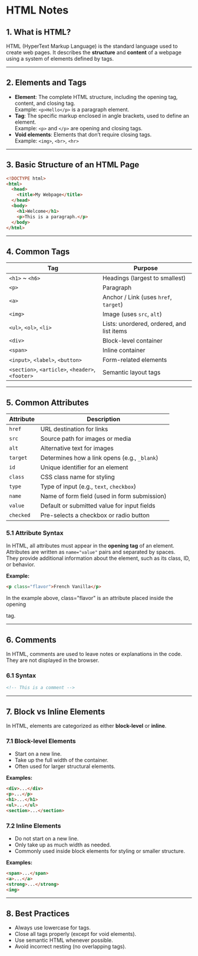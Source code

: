 # HTML Notes

## 1. What is HTML?

HTML (HyperText Markup Language) is the standard language used to create web pages. It describes the **structure** and **content** of a webpage using a system of elements defined by tags.

---

## 2. Elements and Tags

- **Element**: The complete HTML structure, including the opening tag, content, and closing tag.  
  Example: `<p>Hello</p>` is a paragraph element.
- **Tag**: The specific markup enclosed in angle brackets, used to define an element.  
  Example: `<p>` and `</p>` are opening and closing tags.
- **Void elements**: Elements that don’t require closing tags.  
  Example: `<img>`, `<br>`, `<hr>`

---

## 3. Basic Structure of an HTML Page

```html
<!DOCTYPE html>
<html>
  <head>
    <title>My Webpage</title>
  </head>
  <body>
    <h1>Welcome</h1>
    <p>This is a paragraph.</p>
  </body>
</html>
```
---

## 4. Common Tags

| Tag                                    | Purpose                                     |
|----------------------------------------|---------------------------------------------|
| `<h1>` ~ `<h6>`                        | Headings (largest to smallest)              |
| `<p>`                                  | Paragraph                                   |
| `<a>`                                  | Anchor / Link (uses `href`, `target`)       |
| `<img>`                                | Image (uses `src`, `alt`)                   |
| `<ul>`, `<ol>`, `<li>`                 | Lists: unordered, ordered, and list items   |
| `<div>`                                | Block-level container                       |
| `<span>`                               | Inline container                            |
| `<input>`, `<label>`, `<button>`       | Form-related elements                       |
| `<section>`, `<article>`, `<header>`, `<footer>` | Semantic layout tags               |

---

## 5. Common Attributes

| Attribute | Description |
|-----------|-------------|
| `href`    | URL destination for links |
| `src`     | Source path for images or media |
| `alt`     | Alternative text for images |
| `target`  | Determines how a link opens (e.g., `_blank`) |
| `id`      | Unique identifier for an element |
| `class`   | CSS class name for styling |
| `type`    | Type of input (e.g., `text`, `checkbox`) |
| `name`    | Name of form field (used in form submission) |
| `value`   | Default or submitted value for input fields |
| `checked` | Pre-selects a checkbox or radio button |

### 5.1 Attribute Syntax

In HTML, all attributes must appear in the **opening tag** of an element.  
Attributes are written as `name="value"` pairs and separated by spaces.  
They provide additional information about the element, such as its class, ID, or behavior.

**Example:**

```html
<p class="flavor">French Vanilla</p>
```
In the example above, class="flavor" is an attribute placed inside the opening <p> tag.

---

## 6. Comments

In HTML, comments are used to leave notes or explanations in the code. They are not displayed in the browser.

### 6.1 Syntax

```html
<!-- This is a comment -->
```

---

## 7. Block vs Inline Elements

In HTML, elements are categorized as either **block-level** or **inline**.

### 7.1 Block-level Elements

- Start on a new line.  
- Take up the full width of the container.  
- Often used for larger structural elements.

**Examples:**

```html
<div>...</div>
<p>...</p>
<h1>...</h1>
<ul>...</ul>
<section>...</section>
```

### 7.2 Inline Elements

- Do not start on a new line.
- Only take up as much width as needed.
- Commonly used inside block elements for styling or smaller structure.

**Examples:**
```html
<span>...</span>
<a>...</a>
<strong>...</strong>
<img>
```

---

## 8. Best Practices

- Always use lowercase for tags.  
- Close all tags properly (except for void elements).  
- Use semantic HTML whenever possible.  
- Avoid incorrect nesting (no overlapping tags).
